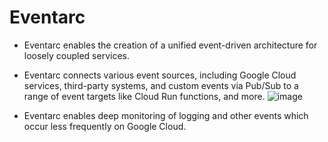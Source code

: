 # Eventarc

- Eventarc enables the creation of a unified event-driven architecture for loosely coupled services.
- Eventarc connects various event sources, including Google Cloud services, third-party systems, and custom events via Pub/Sub to a range of event targets like Cloud Run functions, and more.
  ![image](https://github.com/user-attachments/assets/4ba0c11c-9251-4a01-aa70-bb91636e90b4)
  
- Eventarc enables deep monitoring of logging and other events which occur less frequently on Google Cloud.
